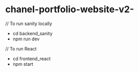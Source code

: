 # chanel-portfolio-website-v2-

// To run sanity locally 
- cd backend_sanity
- npm run dev 


// To run React
- cd frontend_react
- npm start
